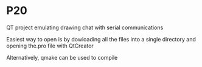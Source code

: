 # P20
QT project emulating drawing chat with serial communications 

Easiest way to open is by dowloading all the files into a single directory and opening the.pro file with QtCreator

Alternatively, qmake can be used to compile
